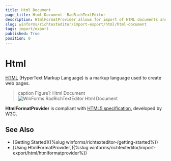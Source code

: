 ```yaml
---
title: Html Document
page_title: Html Document- RadRichTextEditor
description: HtmlFormatProvider allows for import of HTML documents and respectively export of RadRichTextBox to HTML.
slug: winforms/richtexteditor/import-export/html/html-document
tags: import/export
published: True
position: 0
---
```


# Html

[HTML](http://en.wikipedia.org/wiki/HTML) (HyperText Markup Language) is a markup language used to create web pages.

>caption Figure1: Html Document
![WinForms RadRichTextEditor Html Document](images/RadRichTextBox_Formats_And_Conversion_Html_01.png)

__HtmlFormatProvider__ is compliant with [HTML5 specification](http://www.w3.org/TR/html5/), developed by W3C.

## See Also

 * [Getting Started]({%slug winforms/richtexteditor-/getting-started%})
 * [Using HtmlFormatProvider]({%slug winforms/richtexteditor/import-export/html/htmlformatprovider%})
